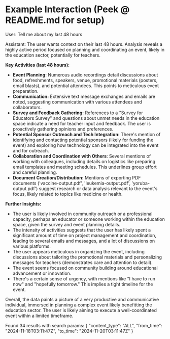 # Example Interaction (Peek @ README.md for setup)

User: Tell me about my last 48 hours

Assistant: The user wants context on their last 48 hours.  Analysis reveals a highly active period focused on planning and coordinating an event, likely in the education sector, potentially for teachers.

**Key Activities (last 48 hours):**

* **Event Planning:**  Numerous audio recordings detail discussions about food, refreshments, speakers, venue, promotional materials (posters, email blasts), and potential attendees. This points to meticulous event preparation.
* **Communication:**  Extensive text message exchanges and emails are noted, suggesting communication with various attendees and collaborators.
* **Survey and Feedback Gathering:**  References to a "Survey for Educators Survey" and questions about unmet needs in the education space indicate a need for teacher input and feedback.  The user is proactively gathering opinions and preferences.
* **Potential Sponsor Outreach and Tech Integration:**  There's mention of identifying and contacting potential sponsors (likely for funding the event) and exploring how technology can be integrated into the event and for outreach.
* **Collaboration and Coordination with Others**:  Several mentions of working with colleagues, including details on logistics like preparing email templates and meeting schedules. This underlines group effort and careful planning.
* **Document Creation/Distribution:**  Mentions of exporting PDF documents ('vaccine-output.pdf', 'leukemia-output.pdf', 'yoruba-output.pdf') suggest research or data analysis relevant to the event's focus, likely related to topics like medicine or health.


**Further Insights:**

* The user is likely involved in community outreach or a professional capacity, perhaps an educator or someone working within the education space, given the survey and event planning details.
* The intensity of activities suggests that the user has likely spent a significant amount of time on project management and coordination, leading to several emails and messages, and a lot of discussions on various platforms.
* The user appears meticulous in organizing the event, including discussions about tailoring the promotional materials and personalizing messages for teachers (demonstrates care and attention to detail).
* The event seems focused on community building around educational advancement or innovation.
* There's a certain sense of urgency, with mentions like "I have to run now" and "hopefully tomorrow." This implies a tight timeline for the event.


Overall, the data paints a picture of a very productive and communicative individual, immersed in planning a complex event likely benefitting the education sector.  The user is likely aiming to execute a well-coordinated event within a limited timeframe.


Found 34 results with search params:
{
  "content_type": "ALL",
  "from_time": "2024-11-18T03:11:47Z",
  "to_time": "2024-11-20T03:11:47Z"
}

